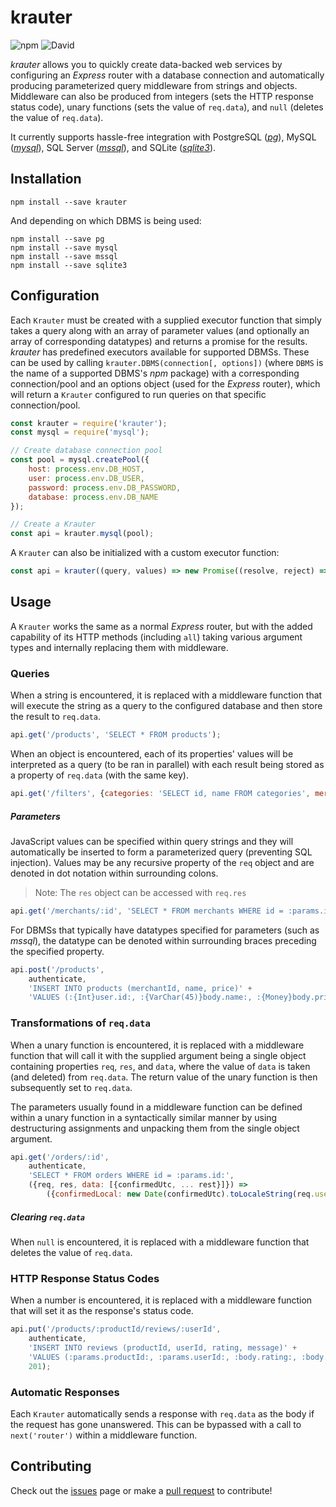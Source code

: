 # krauter

![npm](https://img.shields.io/npm/v/krauter.svg)
![David](https://img.shields.io/david/brandon-d-mckay/krauter.svg)

*krauter* allows you to quickly create data-backed web services by configuring an *Express* router with a database connection and automatically producing parameterized query middleware from strings and objects. Middleware can also be produced from integers (sets the HTTP response status code), unary functions (sets the value of `req.data`), and `null` (deletes the value of `req.data`).

It currently supports hassle-free integration with PostgreSQL ([*pg*](https://github.com/brianc/node-postgres)), MySQL ([*mysql*](https://github.com/mysqljs/mysql)), SQL Server ([*mssql*](https://github.com/tediousjs/node-mssql)), and SQLite ([*sqlite3*](https://github.com/mapbox/node-sqlite3)).

## Installation

```shell
npm install --save krauter
```

And depending on which DBMS is being used:

```shell
npm install --save pg
npm install --save mysql
npm install --save mssql
npm install --save sqlite3
```

## Configuration

Each `Krauter` must be created with a supplied executor function that simply takes a query along with an array of parameter values (and optionally an array of corresponding datatypes) and returns a promise for the results. *krauter* has predefined executors available for supported DBMSs. These can be used by calling `krauter.DBMS(connection[, options])` (where `DBMS` is the name of a supported DBMS's *npm* package) with a corresponding connection/pool and an options object (used for the *Express* router), which will return a `Krauter` configured to run queries on that specific connection/pool.

```javascript
const krauter = require('krauter');
const mysql = require('mysql');

// Create database connection pool
const pool = mysql.createPool({
    host: process.env.DB_HOST,
    user: process.env.DB_USER,
    password: process.env.DB_PASSWORD,
    database: process.env.DB_NAME
});

// Create a Krauter
const api = krauter.mysql(pool);
```

A `Krauter` can also be initialized with a custom executor function:

```javascript
const api = krauter((query, values) => new Promise((resolve, reject) => {...}));
```

## Usage

A `Krauter` works the same as a normal *Express* router, but with the added capability of its HTTP methods (including `all`) taking various argument types and internally replacing them with middleware.

### Queries

When a string is encountered, it is replaced with a middleware function that will execute the string as a query to the configured database and then store the result to `req.data`.

```javascript
api.get('/products', 'SELECT * FROM products');
```

When an object is encountered, each of its properties' values will be interpreted as a query (to be ran in parallel) with each result being stored as a property of `req.data` (with the same key).

```javascript
api.get('/filters', {categories: 'SELECT id, name FROM categories', merchants: 'SELECT id, name FROM merchants'});
```

##### Parameters

JavaScript values can be specified within query strings and they will automatically be inserted to form a parameterized query (preventing SQL injection). Values may be any recursive property of the `req` object and are denoted in dot notation within surrounding colons. 

> Note: The `res` object can be accessed with `req.res`

```javascript
api.get('/merchants/:id', 'SELECT * FROM merchants WHERE id = :params.id:');
```

For DBMSs that typically have datatypes specified for parameters (such as *mssql*), the datatype can be denoted within surrounding braces preceding the specified property.

```javascript
api.post('/products', 
    authenticate, 
    'INSERT INTO products (merchantId, name, price)' +
    'VALUES (:{Int}user.id:, :{VarChar(45)}body.name:, :{Money}body.price:)');
```

### Transformations of `req.data`

When a unary function is encountered, it is replaced with a middleware function that will call it with the supplied argument being a single object containing properties `req`, `res`, and `data`, where the value of `data` is taken (and deleted) from `req.data`. The return value of the unary function is then subsequently set to `req.data`.

The parameters usually found in a middleware function can be defined within a unary function in a syntactically similar manner by using destructuring assignments and unpacking them from the single object argument.

```javascript
api.get('/orders/:id',
    authenticate,
    'SELECT * FROM orders WHERE id = :params.id:',
    ({req, res, data: [{confirmedUtc, ... rest}]}) =>
        ({confirmedLocal: new Date(confirmedUtc).toLocaleString(req.user.language, {timeZone: req.user.timeZone}), ... rest}));
```

##### Clearing `req.data`

When `null` is encountered, it is replaced with a middleware function that deletes the value of `req.data`.

### HTTP Response Status Codes

When a number is encountered, it is replaced with a middleware function that will set it as the response's status code.

```javascript
api.put('/products/:productId/reviews/:userId', 
    authenticate, 
    'INSERT INTO reviews (productId, userId, rating, message)' +
    'VALUES (:params.productId:, :params.userId:, :body.rating:, :body.message:)',
    201);
```

### Automatic Responses

Each `Krauter` automatically sends a response with `req.data` as the body if the request has gone unanswered. This can be bypassed with a call to `next('router')` within a middleware function.

## Contributing
Check out the [issues](https://github.com/brandon-d-mckay/krauter/issues) page or make a [pull request](https://github.com/brandon-d-mckay/krauter/pulls) to contribute!
